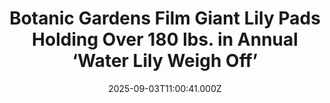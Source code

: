 ---
title: "Botanic Gardens Film Giant Lily Pads Holding Over 180 lbs. in Annual ‘Water Lily Weigh Off’"
date: 2025-09-03T11:00:41.000Z
category: Human Kindness
externalLink: "https://www.goodnewsnetwork.org/botanic-gardens-film-giant-lily-pads-holding-over-180-lbs-in-annual-water-lily-weigh-off/"
image: ""
excerpt: "The Denver Botanic Gardens recently hosted a worldwide competition to see who could stack the most weight on a water lily pad before it sank, and the results were simply extraordinary. Known as the Water Lily Weigh Off, more than 30 zoos and gardens in 9 countries around the world took part. The sight of […] The post Botanic Gardens…"
---